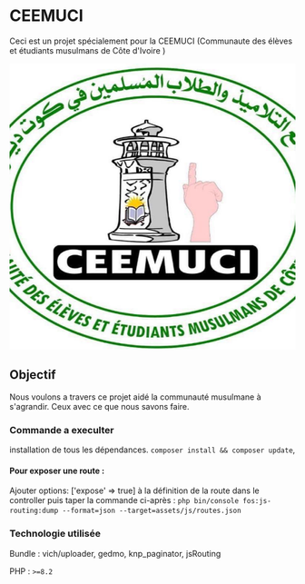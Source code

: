 # CEEMUCI

Ceci est un projet spécialement pour la CEEMUCI (Communaute des élèves et étudiants musulmans de Côte d'Ivoire )

![logo_ceemuci.jpeg](public%2Flogo_ceemuci.jpeg)

## Objectif 

Nous voulons a travers ce projet aidé la communauté musulmane à s'agrandir.
Ceux avec ce que nous savons faire.

### Commande a execulter

installation de tous les dépendances.
`composer install && composer update`,

#### Pour exposer une route :
Ajouter options: ['expose' => true] à la définition de la route dans le controller puis taper la commande ci-après :
`php bin/console fos:js-routing:dump --format=json --target=assets/js/routes.json`

### Technologie utilisée
Bundle : vich/uploader, gedmo, knp_paginator, jsRouting

PHP : `>=8.2`
